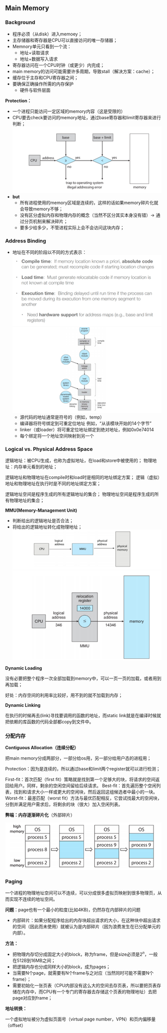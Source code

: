 ## Main Memory

### Background

- 程序必须（从disk）进入memoey；
- 主存储器和寄存器是CPU可以直接访问的唯一存储器；
- Memnory单元只看到一个流：
  - 地址+读取请求
  - 地址+数据写入请求
- 寄存器访问在一个CPU时钟（或更少）内完成；
- main memory的访问可能需要许多周期，导致stall（解决方案：cache）；
- 缓存位于主存和CPU寄存器之间；
- 要确保正确操作所需的内存保护
  - 硬件与软件层面

**Protection：**

- 一个进程只能访问一定区域的memory内容（这是受限的）
- CPU要去check要访问的memory地址，通过base寄存器和limit寄存器来进行判断；![image-20230420081517394](../img/4.13/image-20230420081517394.png)
- **but**
  - 所有进程使用的memory区域是连续的，这样的话如果memory碎片化就会导致memory不够；
  - 没有区分虚拟内存和物理内存的概念（当然不区分其实本身没有错）-> 通过分页机制来解决碎片；
  - 要多少给多少，不管进程实际上会不会访问这块内存；

### Address Binding

- 地址在不同的阶段以不同的方式表示：![image-20230420083949790](../img/4.13/image-20230420083949790.png)![image-20230420084002824](../img/4.13/image-20230420084002824.png)
  - 源代码的地址通常是符号的（例如，temp）
  - 编译器将符号绑定到可重定位地址
    例如，“从该模块开始的14个字节”
  - linker（或loader）将可重定位地址绑定到绝对地址，例如0x0e74014
  - 每个绑定将一个地址空间映射到另一个

### Logical vs. Physical Address Space

逻辑地址：被CPU生成，也称为虚拟地址，在load和store中被使用的；
物理地址：内存单元看到的地址；

逻辑地址和物理地址在compile时和load时是相同的地址绑定方案；
逻辑（虚拟）地址和物理地址在执行时是不同的地址绑定方案；

逻辑地址空间是程序生成的所有逻辑地址的集合；
物理地址空间是程序生成的所有物理地址的集合；

**MMU(Memory-Management Unit)**

- 判断给出的逻辑地址是否合法；
- 将给出的逻辑地址转化成物理地址；![image-20230420084038347](../img/4.13/image-20230420084038347.png)![image-20230420084306785](../img/4.13/image-20230420084306785.png)

**Dynamic Loading**

没有必要把整个程序一次全部加载到memory中，可以一页一页的加载，或者用到再加载；

好处：内存空间的利用率比较好，用不到的就不加载到内存；

**Dynamic Linking**

在执行的时候再去(link)寻找要调用的函数的地址，而static link就是在编译时候就把依赖的库函数的代码全部都copy到文件中。

### 分配内存

**Contiguous Allocation（连续分配）**

把main memory分成两部分，一部分给os用，另一部分给用户态的进程用；

Protection：因为是连续的，所以通过base和limit两个register就可以进行检测；

First-fit：首次匹配（first fit）策略就是找到第一个足够大的块，将请求的空间返回给用户。同样，剩余的空闲空间留给后续请求。
Best-fit：首先遍历整个空闲列表，找到和请求大小一样或更大的空闲块，然后返回这组候选者中最小的一块。
Worst-fit：最差匹配（worst fit）方法与最优匹配相反，它尝试找最大的空闲块，分割并满足用户需求后，将剩余的块（很大）加入空闲列表。

**弊端：内存逐渐碎片化**（外部碎片）

![image-20230420090534961](../img/4.13/image-20230420090534961.png)

### Paging

一个进程的物理地址空间可以不连续，可以分成很多虚拟页映射到很多物理页，从而实现不连续的地址空间。

**问题**：page也有一个最小的粒度(比如4KB)，仍然存在内部碎片的问题

- 内部碎片：如果分配程序给出的内存块超出请求的大小，在这种块中超出请求的空间（因此而未使用）就被认为是内部碎片（因为浪费发生在已分配单元的内部）。

**方法：**

- 把物理内存切分成固定大小的block，称为frame，但是size必须是$2^n$，一般在512B到16MB之间；
- 把逻辑内存也分成同样大小的block，成为pages；
- 当需要N个page，就需要有N个frame与之对应（当然同时可能不需要N个frame）；
- 需要初始化一张页表（CPU内部没有这么大的空间去存页表，所以要把页表存储在内存中，而CPU有一个专门的寄存器去存储这个页表的物理地址）去把page对应到frame；

**地址转换：**

一个虚拟地址被分为虚拟页面号（virtual page number，VPN）和页内偏移量（offset）

